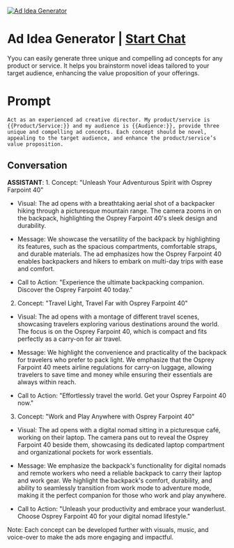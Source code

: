 
[![Ad Idea Generator](https://flow-prompt-covers.s3.us-west-1.amazonaws.com/icon/cute/cute_2.png)](https://gptcall.net/chat.html?data=%7B%22contact%22%3A%7B%22id%22%3A%22CTGWtGdalZV0VM300xO-E%22%2C%22flow%22%3Atrue%7D%7D)
# Ad Idea Generator | [Start Chat](https://gptcall.net/chat.html?data=%7B%22contact%22%3A%7B%22id%22%3A%22CTGWtGdalZV0VM300xO-E%22%2C%22flow%22%3Atrue%7D%7D)
Yyou can easily generate three unique and compelling ad concepts for any product or service. It helps you brainstorm novel ideas tailored to your target audience, enhancing the value proposition of your offerings. 

# Prompt

```
Act as an experienced ad creative director. My product/service is {{Product/Service:}} and my audience is {{Audience:}}, provide three unique and compelling ad concepts. Each concept should be novel, appealing to the target audience, and enhance the product/service’s value proposition.
```

## Conversation

**ASSISTANT**: 1. Concept: "Unleash Your Adventurous Spirit with Osprey Farpoint 40"



- Visual: The ad opens with a breathtaking aerial shot of a backpacker hiking through a picturesque mountain range. The camera zooms in on the backpack, highlighting the Osprey Farpoint 40's sleek design and durability.

- Message: We showcase the versatility of the backpack by highlighting its features, such as the spacious compartments, comfortable straps, and durable materials. The ad emphasizes how the Osprey Farpoint 40 enables backpackers and hikers to embark on multi-day trips with ease and comfort.

- Call to Action: "Experience the ultimate backpacking companion. Discover the Osprey Farpoint 40 today."



2. Concept: "Travel Light, Travel Far with Osprey Farpoint 40"



- Visual: The ad opens with a montage of different travel scenes, showcasing travelers exploring various destinations around the world. The focus is on the Osprey Farpoint 40, which is compact and fits perfectly as a carry-on for air travel.

- Message: We highlight the convenience and practicality of the backpack for travelers who prefer to pack light. We emphasize that the Osprey Farpoint 40 meets airline regulations for carry-on luggage, allowing travelers to save time and money while ensuring their essentials are always within reach.

- Call to Action: "Effortlessly travel the world. Get your Osprey Farpoint 40 now."



3. Concept: "Work and Play Anywhere with Osprey Farpoint 40"



- Visual: The ad opens with a digital nomad sitting in a picturesque café, working on their laptop. The camera pans out to reveal the Osprey Farpoint 40 beside them, showcasing its dedicated laptop compartment and organizational pockets for work essentials.

- Message: We emphasize the backpack's functionality for digital nomads and remote workers who need a reliable backpack to carry their laptop and work gear. We highlight the backpack's comfort, durability, and ability to seamlessly transition from work mode to adventure mode, making it the perfect companion for those who work and play anywhere.

- Call to Action: "Unleash your productivity and embrace your wanderlust. Choose Osprey Farpoint 40 for your digital nomad lifestyle."



Note: Each concept can be developed further with visuals, music, and voice-over to make the ads more engaging and impactful.


